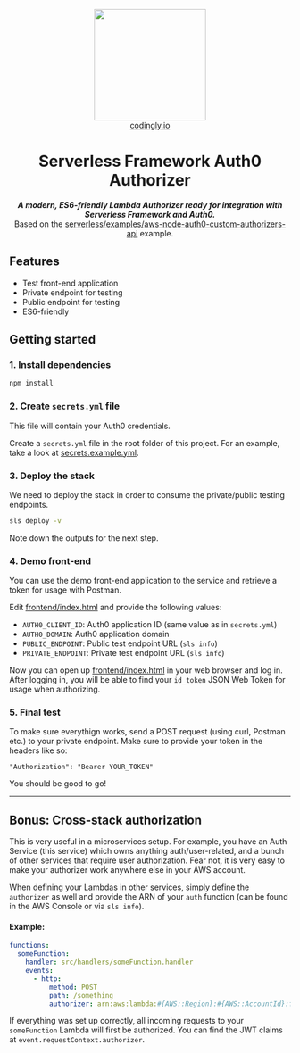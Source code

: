 <p align="center">
  <img src="https://codingly-assets.s3-eu-west-1.amazonaws.com/Codingly+Logo.png" width="200px" height="200px"/>
  </br>
  <a href="https://codingly.io">codingly.io</a>
  <br/>
</p>
<h1 align="center">Serverless Framework Auth0 Authorizer</h1>
<p align="center">
  <i><strong>A modern, ES6-friendly Lambda Authorizer ready for integration with Serverless Framework and Auth0.</strong></i>
  <br/>
  Based on the <a href="https://github.com/serverless/examples/tree/master/aws-node-auth0-custom-authorizers-api">serverless/examples/aws-node-auth0-custom-authorizers-api</a> example.
</p>

## Features

- Test front-end application
- Private endpoint for testing
- Public endpoint for testing
- ES6-friendly

## Getting started

### 1. Install dependencies

```sh
npm install
```

### 2. Create `secrets.yml` file

This file will contain your Auth0 credentials.

Create a `secrets.yml` file in the root folder of this project.
For an example, take a look at [secrets.example.yml](secrets.example.yml).

### 3. Deploy the stack

We need to deploy the stack in order to consume the private/public testing endpoints.

```sh
sls deploy -v
```

Note down the outputs for the next step.

### 4. Demo front-end

You can use the demo front-end application to the service and retrieve a token for usage with Postman.

Edit [frontend/index.html](frontend/index.html) and provide the following values:

- `AUTH0_CLIENT_ID`: Auth0 application ID (same value as in `secrets.yml`)
- `AUTH0_DOMAIN`: Auth0 application domain
- `PUBLIC_ENDPOINT`: Public test endpoint URL (`sls info`)
- `PRIVATE_ENDPOINT`: Private test endpoint URL (`sls info`)

Now you can open up [frontend/index.html](frontend/index.html) in your web browser and log in.
After logging in, you will be able to find your `id_token` JSON Web Token for usage when authorizing.

### 5. Final test

To make sure everythign works, send a POST request (using curl, Postman etc.) to your private endpoint.
Make sure to provide your token in the headers like so:

```
"Authorization": "Bearer YOUR_TOKEN"
```

You should be good to go!

<hr/>

## Bonus: Cross-stack authorization

This is very useful in a microservices setup. For example, you have an Auth Service (this service) which owns anything auth/user-related, and a bunch of other services that require user authorization.
Fear not, it is very easy to make your authorizer work anywhere else in your AWS account.

When defining your Lambdas in other services, simply define the `authorizer` as well and provide the ARN of your `auth` function (can be found in the AWS Console or via `sls info`).

#### Example:

```yaml
functions:
  someFunction:
    handler: src/handlers/someFunction.handler
    events:
      - http:
          method: POST
          path: /something
          authorizer: arn:aws:lambda:#{AWS::Region}:#{AWS::AccountId}:function:sls-auth-service-draft-dev-auth
```

If everything was set up correctly, all incoming requests to your `someFunction` Lambda will first be authorized. You can find the JWT claims at `event.requestContext.authorizer`.
